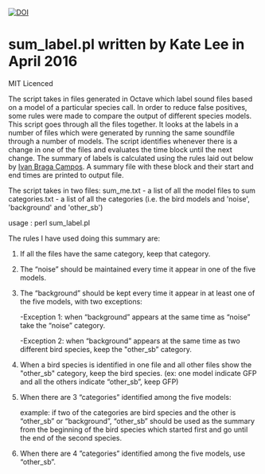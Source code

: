 [![DOI](https://zenodo.org/badge/DOI/10.5281/zenodo.196948.svg)](https://doi.org/10.5281/zenodo.196948)

# sum_label.pl written by Kate Lee in April 2016

MIT Licenced

The script takes in files generated in Octave which label sound files based on a model of a particular species call. In order to reduce false positives, some rules were made to compare the output of different species models. This script goes through all the files together. It looks at the labels in a number of files which were generated by running the same soundfile through a number of models. The script identifies whenever there is a change in one of the files and evaluates the time block until the next change. The summary of labels is calculated using the rules laid out below by [Ivan Braga Campos](https://unidirectory.auckland.ac.nz/people/profile/icam765). A summary file with these block and their start and end times are printed to output file.

The script takes in two files:
    sum_me.txt - a list of all the model files to sum
    categories.txt - a list of all the categories (i.e. the bird models and 'noise', 'background' and 'other_sb')

usage :
perl sum_label.pl




The rules I have used doing this summary are:

1. If all the files have the same category, keep that category.

2. The “noise” should be maintained every time it appear in one of the five models.

3. The  “background” should be kept every time it appear in at least one of the five models, with two exceptions:

   -Exception 1:  when “background” appears at the same time as “noise” take the “noise” category.

   -Exception 2:  when “background” appears at the same time as two different bird species, keep the "other_sb” category.

4. When a bird species is identified in one file and all other files show the "other_sb" category, keep the bird species. (ex: one model indicate GFP and all the others indicate “other_sb”, keep GFP)

5. When there are 3 “categories” identified among the five models:

   example: if two of the categories are bird species and the other is “other_sb” or “background”, “other_sb” should be used as the summary from the beginning of the bird species which started first and go until the end of the second species.

6. When there are 4 ”categories” identified among the five models, use “other_sb”.


